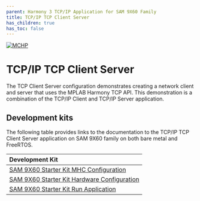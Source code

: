 ```yaml
---
parent: Harmony 3 TCP/IP Application for SAM 9X60 Family
title: TCP/IP TCP Client Server
has_children: true
has_toc: false
---
```

[![MCHP](https://www.microchip.com/ResourcePackages/Microchip/assets/dist/images/logo.png)](https://www.microchip.com)

# TCP/IP TCP Client Server

The TCP Client Server configuration demonstrates creating a network client and server that uses the MPLAB Harmony TCP API. This demonstration is a combination of the TCP/IP Client and TCP/IP Server application.

## Development kits
The following table provides links to the documentation to the TCP/IP TCP Client Server application on SAM 9X60 family on both bare metal and FreeRTOS.


| Development Kit |
|:---------|
|[SAM 9X60 Starter Kit MHC Configuration](docs/readme_mhc_configuration.md) |
|[SAM 9X60 Starter Kit Hardware Configuration](docs/readme_hardware_configuration.md) |
|[SAM 9X60 Starter Kit Run Application](docs/readme_run_application.md) |
